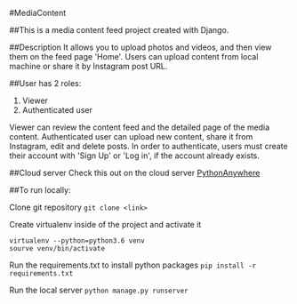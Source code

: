 #MediaContent

##This is a media content feed project created with Django.

##Description
It allows you to upload photos and videos, and then view them on the feed page 'Home'.
Users can upload content from local machine or share it by Instagram post URL.

##User has 2 roles:
1. Viewer
2. Authenticated user

Viewer can review the content feed and the detailed page of the media content.
Authenticated user can upload new content, share it from Instagram, edit and delete posts.
In order to authenticate, users must create their account with 'Sign Up' or 'Log in', if the account already exists.

##Cloud server
Check this out on the cloud server [PythonAnywhere](<link>)

##To run locally:

Clone git repository
```git clone <link>```

Create virtualenv inside of the project and activate it
```
virtualenv --python=python3.6 venv
sourve venv/bin/activate
```

Run the requirements.txt to install python packages
```pip install -r requirements.txt```

Run the local server
```python manage.py runserver```



